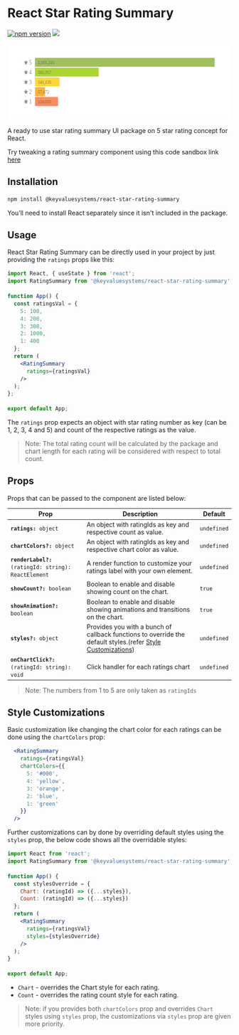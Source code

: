 
# React Star Rating Summary

<a  href="https://www.npmjs.com/package/@keyvaluesystems/react-star-rating-summary"><img  src="https://badgen.net/npm/v/@keyvaluesystems/react-star-rating-summary?color=blue"  alt="npm version"></a>  <a  href="https://www.npmjs.com/package/@keyvaluesystems/react-star-rating-summary"  ><img  src="https://img.shields.io/npm/dw/@keyvaluesystems/react-star-rating-summary?label=Downloads"  /></a>  <a  href="https://github.com/KeyValueSoftwareSystems/react-vertical-stepper"><img  src="https://github.com/KeyValueSoftwareSystems/react-star-rating-summary/actions/workflows/update-and-publish.yml/badge.svg" alt=""  /></a>

<div  align="center">
  <img  src="./src/assets/rating-summary-example.png"  alt=""  width="594"  height="170"/>
</div>

A ready to use star rating summary UI package on 5 star rating concept for React.

Try tweaking a rating summary component using this code sandbox link <a  href="https://codesandbox.io/s/vertical-stepper-demo-x24q7u"  >here</a>

## Installation

```bash
npm install @keyvaluesystems/react-star-rating-summary
```

You’ll need to install React separately since it isn't included in the package.

## Usage

React Star Rating Summary can be directly used in your project  by just providing the `ratings`  props like this:

```jsx
import React, { useState } from 'react';
import RatingSummary from '@keyvaluesystems/react-star-rating-summary';

function App() {
  const ratingsVal = {
    5: 100,
    4: 200,
    3: 300,
    2: 1000,
    1: 400
  };
  return (
    <RatingSummary
      ratings={ratingsVal}
    />
  );
};

export default App;
```
The `ratings` prop expects an object with star rating number as key (can be 1, 2, 3, 4 and 5) and count of the respective ratings as the value.

>Note: The total rating count will be calculated by the package and chart length for each rating will be considered with respect to total count. 

## Props

Props that can be passed to the component are listed below:

<table>
	<thead>
		<tr>
			<th>Prop</th>
			<th>Description</th>
			<th>Default</th>
		</tr>
	</thead>
	<tbody>
		<tr>
			<td><code><b>ratings:</b> object</code></td>
			<td>An object with ratingIds as key and respective count as value.</td>
			<td><code>undefined</code></td>
		</tr>
		<tr>
			<td><code><b>chartColors?:</b> object</code></td>
			<td>An object with ratingIds as key and respective chart color as value.</td>
			<td><code>undefined</code></td>
		</tr>
		<tr>
			<td><code><b>renderLabel?:</b> (ratingId: string): ReactElement</code></td>
			<td>A render function to customize your ratings label with your own element.</td>
			<td><code>undefined</code></td>
		</tr>
		<tr>
			<td><code><b>showCount?:</b> boolean</code></td>
			<td>Boolean to enable and disable showing count on the chart.</td>
			<td><code>true</code></td>
		</tr>
		<tr>
			<td><code><b>showAnimation?:</b> boolean</code></td>
			<td>Boolean to enable and disable showing animations and transitions on the chart.</td>
			<td><code>true</code></td>
		</tr>
		<tr>
			<td><code><b>styles?:</b> object</code></td>
			<td>Provides you with a bunch of callback functions to override the default styles.(refer 
			<a href="#style-customizations">Style Customizations</a>)
			<td><code>undefined</code></td>
		</tr>
		<tr>
			<td><code><b>onChartClick?:</b> (ratingId: string): void</code></td>
			<td>Click handler for each ratings chart</td>
			<td><code>undefined</code></td>
		</tr>
	</tbody>
</table>

>Note: The numbers from 1 to 5 are only taken as `ratingIds`

<a name="style-customizations"></a>
## Style Customizations

Basic customization like changing the chart color for each ratings can be done using the `chartColors` prop:

```jsx
  <RatingSummary
    ratings={ratingsVal}
    chartColors={{
      5: '#000',
      4: 'yellow',
      3: 'orange',
      2: 'blue',
      1: 'green'
    }}
  />
```
Further customizations can by done by overriding default styles using the `styles` prop,
the below code shows all the overridable styles:

```jsx
import React from 'react';
import RatingSummary from '@keyvaluesystems/react-star-rating-summary';

function App() {
  const stylesOverride = {
    Chart: (ratingId) => ({...styles}),
    Count: (ratingId) => ({...styles})
  };
  return (
    <RatingSummary
      ratings={ratingsVal}
      styles={stylesOverride}
    />
  );
}

export default App;
```
- `Chart` - overrides the Chart style for each rating.
- `Count` - overrides the rating count style for each rating.

>Note: if you provides both `chartColors` prop and overrides `Chart` styles using `styles` prop, the customizations via `styles` prop are given more priority.


